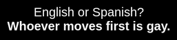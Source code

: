 <!DOCTYPE html>
<html lang="en">
<head>
  <meta charset="UTF-8">
  <title>Language Picker Joke</title>
  <style>
    body {
      margin: 0;
      height: 100vh;
      background-color: black;
      color: white;
      display: flex;
      justify-content: center;
      align-items: center;
      font-family: Arial, sans-serif;
      text-align: center;
      font-size: 1.8em;
      padding: 20px;
    }
  </style>
</head>
<body>
  <div>
    English or Spanish?<br>
    <strong>Whoever moves first is gay.</strong>
  </div>
</body>
</html>
